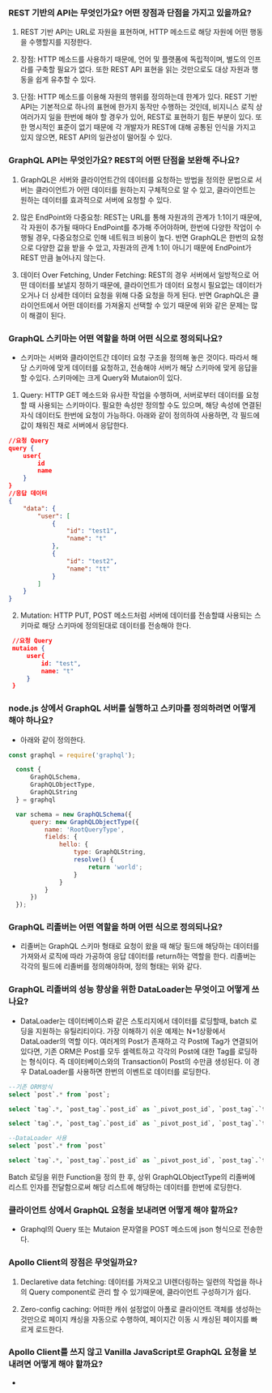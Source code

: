 ### REST 기반의 API는 무엇인가요? 어떤 장점과 단점을 가지고 있을까요?

  1. REST 기반 API는 URL로 자원을 표현하며, HTTP 메소드로 해당 자원에 어떤 행동을 수행할지를 지정한다.

  2. 장점: HTTP 메소드를 사용하기 때문에, 언어 및 플랫폼에 독립적이며, 별도의 인프라를 구축할 필요가 없다. 또한 REST API 표현을 읽는 것만으로도 대상 자원과 행동을 쉽게 유추할 수 있다.

  3. 단점: HTTP 메소드를 이용해 자원의 행위를 정의하는데 한계가 있다. REST 기반 API는 기본적으로 하나의 표현에 한가지 동작만 수행하는 것인데, 비지니스 로직 상 여러가지 일을 한번에 해야 할 경우가 있어, REST로 표현하기 힘든 부분이 있다. 또한 명시적인 표준이 없기 때문에 각 개발자가 REST에 대해 공통된 인식을 가지고 있지 않으면, REST API의 일관성이 떨어질 수 있다.

### GraphQL API는 무엇인가요? REST의 어떤 단점을 보완해 주나요?

  1. GraphQL은 서버와 클라이언트간의 데이터를 요청하는 방법을 정의한 문법으로 서버는 클라이언트가 어떤 데이터를 원하는지 구체적으로 알 수 있고, 클라이언트는 원하는 데이터를 효과적으로 서버에 요청할 수 있다.

  2. 많은 EndPoint와 다중요청: REST는 URL를 통해 자원과의 관계가 1:1이기 때문에, 각 자원이 추가될 때마다 EndPoint를 추가해 주어야하며, 한번에 다양한 작업이 수행될 경우, 다중요청으로 인해 네트워크 비용이 높다. 반면 GraphQL은 한번의 요청으로 다양한 값을 받을 수 았고, 자원과의 관계 1:1이 아니기 때문에 EndPoint가 REST 만큼 늘어나지 않는다.

  3. 데이터 Over Fetching, Under Fetching: REST의 경우 서버에서 일방적으로 어떤 데이터를 보낼지 정하기 때문에, 클라이언트가 데이터 요청시 필요없는 데이터가 오거나 더 상세한 데이터 요청을 위해 다중 요청을 하게 된다. 반면 GraphQL은 클라이언트에서 어떤 데이터를 가져올지 선택할 수 있기 때문에 위와 같은 문제는 많이 해결이 된다.

###  GraphQL 스키마는 어떤 역할을 하며 어떤 식으로 정의되나요?

  * 스키마는 서버와 클라이언트간 데이터 요청 구조을 정의해 놓은 것이다. 따라서 해당 스키마에 맞게 데이터를 요청하고, 전송해야 서버가 해당 스키마에 맞게 응답을 할 수있다. 스키마에는 크게 Query와 Mutaion이 있다.

  1. Query: HTTP GET 메소드와 유사한 작업을 수행하며, 서버로부터 데이터를 요청할 때 사용되는 스키마이다. 필요한 속성만 정의할 수도 있으며, 해당 속성에 연결된 자식 데이터도 한번에 요청이 가능하다. 아래와 같이 정의하여 사용하면, 각 필드에 값이 채워진 채로 서버에서 응답한다.

  ``` json
  //요청 Query
  query {
      user{
          id
          name
      }
  }
  //응답 데이터
  {
      "data": {
          "user": [
              {
                  "id": "test1",
                  "name": "t"
              },
              {
                  "id": "test2",
                  "name": "tt"
              }
          ]
      }
  }
  ```

  2. Mutation: HTTP PUT, POST 메소드처럼 서버에 데이터를 전송할떄 사용되는 스키마로 해당 스키마에 정의된대로 데이터를 전송해야 한다.
  
 ``` json
  //요청 Query
  mutaion {
      user{
          id: "test",
          name: "t"
      }
  }
  ```

### node.js 상에서 GraphQL 서버를 실행하고 스키마를 정의하려면 어떻게 해야 하나요?

  * 아래와 같이 정의한다.
  ``` js
  const graphql = require('graphql');

    const {
        GraphQLSchema,
        GraphQLObjectType,
        GraphQLString
    } = graphql

    var schema = new GraphQLSchema({
        query: new GraphQLObjectType({
            name: 'RootQueryType',
            fields: {
                hello: {
                    type: GraphQLString,
                    resolve() {
                        return 'world';
                    }
                }
            }
        })
    });
  ```

### GraphQL 리졸버는 어떤 역할을 하며 어떤 식으로 정의되나요?

  * 리졸버는 GraphQL 스키마 형태로 요청이 왔을 때 해당 필드애 해당하는 데이터를 가져와서 로직에 따라 가공하여 응답 데이터를 return하는 역할을 한다. 리졸버는 각각의 필드에 리졸버를 정의해야하며, 정의 형태는 위와 같다.

### GraphQL 리졸버의 성능 향상을 위한 DataLoader는 무엇이고 어떻게 쓰나요?

  * DataLoader는 데이터베이스롸 같은 스토리지에서 데이터를 로딩할때, batch 로딩을 지원하는 유틸리티이다. 가장 이해하기 쉬운 예제는 N+1상황에서 DataLoader의 역할 이다. 여러게의 Post가 존재하고 각 Post에 Tag가 연결되어 있다면, 기존 ORM은 Post를 모두 셀렉트하고 각각의 Post에 대한 Tag를 로딩하는 형식이다. 즉 데이터베이스와의 Transaction이 Post의 수만큼 생성된다. 이 경우 DataLoader를 사용하면 한번의 이벤트로 데이터를 로딩한다. 
  ``` sql
  --기존 ORM방식
  select `post`.* from `post`;

select `tag`.*, `post_tag`.`post_id` as `_pivot_post_id`, `post_tag`.`tag_id` as `_pivot_tag_id` from `tag` inner join `post_tag` on `post_tag`.`tag_id` = `tag`.`id` where `post_tag`.`post_id` in (1);

select `tag`.*, `post_tag`.`post_id` as `_pivot_post_id`, `post_tag`.`tag_id` as `_pivot_tag_id` from `tag` inner join `post_tag` on `post_tag`.`tag_id` = `tag`.`id` where `post_tag`.`post_id` in (2);
  ```

  ``` sql
  --DataLoader 사용
  select `post`.* from `post`

select `tag`.*, `post_tag`.`post_id` as `_pivot_post_id`, `post_tag`.`tag_id` as `_pivot_tag_id` from `tag` inner join `post_tag` on `post_tag`.`tag_id` = `tag`.`id` where `post_tag`.`post_id` in (1, 2)
  ```

  Batch 로딩을 위한 Function을 정의 한 후, 상위 GraphQLObjectType의 리졸버에 리스트 인자를 전달함으로써 해당 리스트에 해당하는 데이터를 한번에 로딩한다.


### 클라이언트 상에서 GraphQL 요청을 보내려면 어떻게 해야 할까요?

  * Graphql의 Query 또는 Mutaion 문자열을 POST 메소드에 json 형식으로 전송한다.

### Apollo Client의 장점은 무엇일까요?
  
  1. Declaretive data fetching: 데이터를 가져오고 UI렌더링하는 일련의 작업을 하나의 Query component로 관리 할 수 있기때문에, 클라이언트 구성하기가 쉽다.
  
  2. Zero-config caching: 어떠한 캐쉬 설정없이 아폴로 클라이언트 객체를 생성하는 것만으로 페이지 캐싱을 자동으로 수행하여, 페이지간 이동 시 캐싱된 페이지를 빠르게 로드한다. 

### Apollo Client를 쓰지 않고 Vanilla JavaScript로 GraphQL 요청을 보내려면 어떻게 해야 할까요?

  * 
